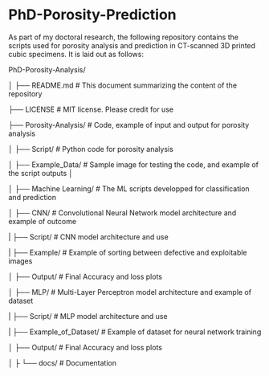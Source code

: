 # PhD-Porosity-Prediction

As part of my doctoral research, the following repository contains the scripts used for porosity analysis and prediction in CT-scanned 3D printed cubic specimens.
It is laid out as follows:

PhD-Porosity-Analysis/

│
├── README.md                          # This document summarizing the content of the repository

├── LICENSE                            # MIT license. Please credit for use

├── Porosity-Analysis/                 # Code, example of input and output for porosity analysis

│   ├── Script/                        # Python code for porosity analysis

│   ├── Example_Data/                  # Sample image for testing the code, and example of the script outputs
│

│
├── Machine Learning/                  # The ML scripts developped for classification and prediction

│   ├── CNN/                           # Convolutional Neural Network model architecture and example of outcome

|       ├── Script/                    # CNN model architecture and use

|       ├── Example/                   # Example of sorting between defective and exploitable images

│       ├── Output/                    # Final Accuracy and loss plots

│   ├── MLP/                           # Multi-Layer Perceptron model architecture and example of dataset

|       ├── Script/                    # MLP model architecture and use

|       ├── Example_of_Dataset/        # Example of dataset for neural network training

│       ├── Output/                    # Final Accuracy and loss plots

│
├
└── docs/                              # Documentation
	

